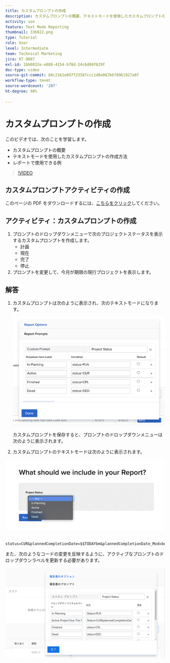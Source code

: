 ```yaml
---
title: カスタムプロンプトの作成
description: カスタムプロンプトの概要、テキストモードを使用したカスタムプロンプトの作成方法、および Workfront でのレポートで使用できる例について説明します。
activity: use
feature: Text Mode Reporting
thumbnail: 336822.png
type: Tutorial
role: User
level: Intermediate
team: Technical Marketing
jira: KT-9087
exl-id: 1bb0832e-e888-4154-b78d-24c6d69f629f
doc-type: video
source-git-commit: 88c2161e897f23587ccc1d0e867b6f8961927a0f
workflow-type: tm+mt
source-wordcount: '207'
ht-degree: 98%

---
```


# カスタムプロンプトの作成

このビデオでは、次のことを学習します。

* カスタムプロンプトの概要
* テキストモードを使用したカスタムプロンプトの作成方法
* レポートで使用できる例

>[!VIDEO](https://video.tv.adobe.com/v/336822/?quality=12&learn=on)

## カスタムプロンプトアクティビティの作成

このページの PDF をダウンロードするには、[こちらをクリック](/help/assets/create-custom-prompts-activities.pdf)してください。

## アクティビティ：カスタムプロンプトの作成

1. プロンプトのドロップダウンメニューで次のプロジェクトステータスを表示するカスタムプロンプトを作成します。
   * 計画
   * 現在
   * 完了
   * 停止
1. プロンプトを変更して、今月が期限の現行プロジェクトを表示します。

## 解答

1. カスタムプロンプトは次のように表示され、次のテキストモードになります。

   ![テキストモードで新しいフィルターを作成する画面の画像](assets/cp-01.png)

   カスタムプロンプトを保存すると、プロンプトのドロップダウンメニューは次のように表示されます。

1. カスタムプロンプトのテキストモードは次のように表示されます。

![テキストモードで新しいフィルターを作成する画面の画像](assets/cp-02.png)

```
   status=CUR&plannedCompletionDate=$$TODAYbm&plannedCompletionDate_Mod=between&plannedCompletionDate_Range=$$TODAYem 
```

また、次のようなコードの変更を反映するように、アクティブなプロンプトのドロップダウンラベルを更新する必要があります。

![テキストモードで新しいフィルターを作成する画面の画像](assets/cp-02a.png)
